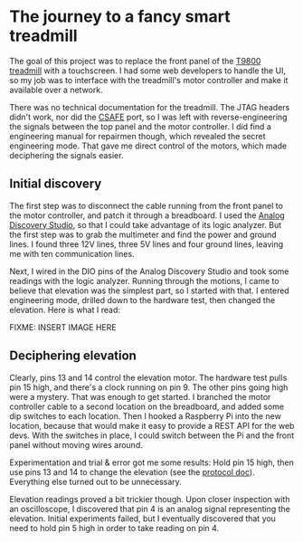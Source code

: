 # The journey to a fancy smart treadmill

The goal of this project was to replace the front panel of the
[T9800 treadmill](https://www.toughtrain.com/vision-fitness/vision-fitness-treadmills/vision-t9800hrt-platform-treadmill) with a touchscreen.
I had some web developers to handle the UI, so my job was to interface with the treadmill's motor controller and make it available over a
network.

There was no technical documentation for the treadmill. The JTAG headers didn't work, nor did the
[CSAFE](https://en.wikipedia.org/wiki/Communications_Specification_for_Fitness_Equipment) port, so I was left with reverse-engineering the
signals between the top panel and the motor controller. I did find a engineering manual for repairmen though, which revealed the secret
engineering mode. That gave me direct control of the motors, which made deciphering the signals easier.

## Initial discovery

The first step was to disconnect the cable running from the front panel to the motor controller, and patch it through a breadboard. I used
the [Analog Discovery Studio](https://digilent.com/reference/test-and-measurement/analog-discovery-studio/start), so that I could take
advantage of its logic analyzer. But the first step was to grab the multimeter and find the power and ground lines. I found three 12V lines,
three 5V lines and four ground lines, leaving me with ten communication lines.

Next, I wired in the DIO pins of the Analog Discovery Studio and took some readings with the logic analyzer. Running through the motions,
I came to believe that elevation was the simplest part, so I started with that. I entered engineering mode, drilled down to the hardware
test, then changed the elevation. Here is what I read:

FIXME: INSERT IMAGE HERE

## Deciphering elevation

Clearly, pins 13 and 14 control the elevation motor. The hardware test pulls pin 15 high, and there's a clock running on pin 9. The other
pins going high were a mystery. That was enough to get started. I branched the motor controller cable to a second location on the breadboard,
and added some dip switches to each location. Then I hooked a Raspberry Pi into the new location, because that would make it easy to
provide a REST API for the web devs. With the switches in place, I could switch between the Pi and the front panel without moving wires around.

Experimentation and trial & error got me some results: Hold pin 15 high, then use pins 13 and 14 to change the elevation (see the [protocol doc](protocol.md)). Everything else turned out to be unnecessary.

Elevation readings proved a bit trickier though. Upon closer inspection with an oscilloscope, I discovered that pin 4 is an analog signal representing the elevation. Initial experiments failed, but I eventually discovered that you need to hold pin 5 high in order to take reading
on pin 4.